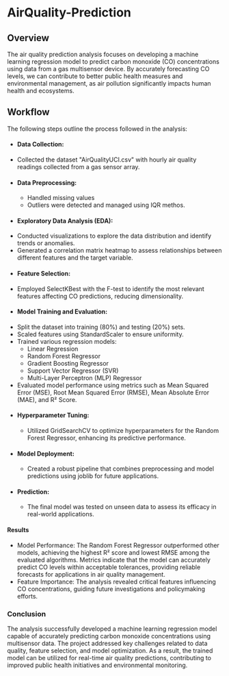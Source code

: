# AirQuality-Prediction
## Overview
The air quality prediction analysis focuses on developing a machine learning regression model to predict carbon monoxide (CO) concentrations using data from a gas multisensor device. By accurately forecasting CO levels, we can contribute to better public health measures and environmental management, as air pollution significantly impacts human health and ecosystems.
## Workflow
The following steps outline the process followed in the analysis:
- #### Data Collection:
 - Collected the dataset "AirQualityUCI.csv" with hourly air quality readings collected from a gas sensor array.
- #### Data Preprocessing:
  - Handled missing values 
  - Outliers were detected and managed using IQR methos.
- #### Exploratory Data Analysis (EDA):
 - Conducted visualizations to explore the data distribution and identify trends or anomalies.
 - Generated a correlation matrix heatmap to assess relationships between different features and the target variable.
- #### Feature Selection:
 - Employed SelectKBest with the F-test to identify the most relevant features affecting CO predictions, reducing dimensionality.
 - #### Model Training and Evaluation:
  - Split the dataset into training (80%) and testing (20%) sets.
  - Scaled features using StandardScaler to ensure uniformity.
  - Trained various regression models:
    - Linear Regression
    - Random Forest Regressor
    - Gradient Boosting Regressor
    - Support Vector Regressor (SVR)
    - Multi-Layer Perceptron (MLP) Regressor
  - Evaluated model performance using metrics such as Mean Squared Error (MSE), Root Mean Squared Error (RMSE), Mean Absolute Error (MAE), and R² Score.
- #### Hyperparameter Tuning:
  - Utilized GridSearchCV to optimize hyperparameters for the Random Forest Regressor, enhancing its predictive performance.
- #### Model Deployment:
  - Created a robust pipeline that combines preprocessing and model predictions using joblib for future applications.
- #### Prediction:
  - The final model was tested on unseen data to assess its efficacy in real-world applications.
#### Results
- Model Performance:
The Random Forest Regressor outperformed other models, achieving the highest R² score and lowest RMSE among the evaluated algorithms.
Metrics indicate that the model can accurately predict CO levels within acceptable tolerances, providing reliable forecasts for applications in air quality management.
- Feature Importance:
The analysis revealed critical features influencing CO concentrations, guiding future investigations and policymaking efforts.
### Conclusion
The analysis successfully developed a machine learning regression model capable of accurately predicting carbon monoxide concentrations using multisensor data. The project addressed key challenges related to data quality, feature selection, and model optimization. As a result, the trained model can be utilized for real-time air quality predictions, contributing to improved public health initiatives and environmental monitoring.
